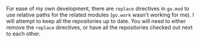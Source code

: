 For ease of my own development, there are `replace` directives in `go.mod` to use relative paths for the related modules (`go.work` wasn't working for me). I will attempt to keep all the repositories up to date. You will need to either remove the `replace` directives, or have all the repositories checked out next to each other.
